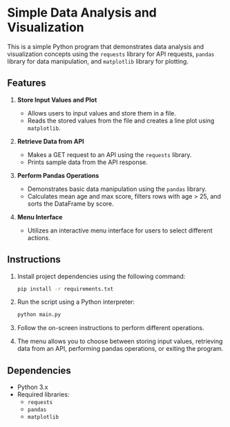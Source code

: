 # Simple Data Analysis and Visualization

This is a simple Python program that demonstrates data analysis and visualization concepts using the `requests` library for API requests, `pandas` library for data manipulation, and `matplotlib` library for plotting.

## Features

1. **Store Input Values and Plot**
    - Allows users to input values and store them in a file.
    - Reads the stored values from the file and creates a line plot using `matplotlib`.

2. **Retrieve Data from API**
    - Makes a GET request to an API using the `requests` library.
    - Prints sample data from the API response.

3. **Perform Pandas Operations**
    - Demonstrates basic data manipulation using the `pandas` library.
    - Calculates mean age and max score, filters rows with age > 25, and sorts the DataFrame by score.

4. **Menu Interface**
    - Utilizes an interactive menu interface for users to select different actions.

## Instructions

1. Install project dependencies using the following command:
    ```bash
    pip install -r requirements.txt
    ```

2. Run the script using a Python interpreter: 
    ```bash
    python main.py
    ```

3. Follow the on-screen instructions to perform different operations.
4. The menu allows you to choose between storing input values, retrieving data from an API, performing pandas operations, or exiting the program.

## Dependencies

- Python 3.x
- Required libraries:
  - `requests`
  - `pandas`
  - `matplotlib`
